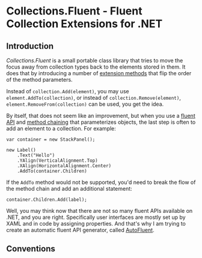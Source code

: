 # Collections.Fluent - Fluent Collection Extensions for .NET

## Introduction

*Collections.Fluent* is a small portable class library that tries to move the focus away from collection types back to the elements stored in them. It does that by introducing a number of [extension methods](https://msdn.microsoft.com/en-us//library/bb383977.aspx) that flip the order of the method parameters.

Instead of ``collection.Add(element)``, you may use ``element.AddTo(collection)``, or instead of ``collection.Remove(element)``, ``element.RemoveFrom(collection)`` can be used, you get the idea.

By itself, that does not seem like an improvement, but when you use a [fluent API](https://en.wikipedia.org/wiki/Fluent_interface) and [method chaining](https://en.wikipedia.org/wiki/Method_chaining) that parameterizes objects, the last step is often to add an element to a collection. For example:

	var container = new StackPanel();
	
	new Label()
		.Text("Hello")
		.YAlign(VerticalAlignment.Top)
		.XAlign(HorizontalAlignment.Center)
		.AddTo(container.Children)

If the `AddTo` method would not be supported, you'd need to break the flow of the method chain and add an additional statement:

	container.Children.Add(label);

Well, you may think now that there are not so many fluent APIs available on .NET, and you are right. Specifically user interfaces are mostly set up by XAML and in code by assigning properties. And that's why I am trying to create an automatic fluent API generator, called [AutoFluent](https://github.com/pragmatrix/AutoFluent). 

## Conventions








